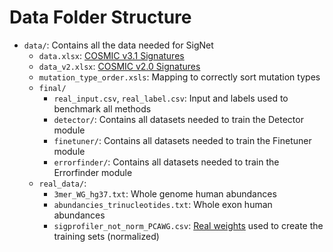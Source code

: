 # Data Folder Structure

- `data/`: Contains all the data needed for SigNet
  - `data.xlsx`: [COSMIC v3.1 Signatures](https://cancer.sanger.ac.uk/signatures/downloads/)
  - `data_v2.xlsx`: [COSMIC v2.0 Signatures](https://cancer.sanger.ac.uk/signatures/downloads/)
  - `mutation_type_order.xsls`: Mapping to correctly sort mutation types
  - `final/` 
    - `real_input.csv`, `real_label.csv`: Input and labels used to benchmark all methods
    - `detector/`: Contains all datasets needed to train the Detector module
    - `finetuner/`: Contains all datasets needed to train the Finetuner module
    - `errorfinder/`: Contains all datasets needed to train the Errorfinder module
  - `real_data/`:
    - `3mer_WG_hg37.txt`: Whole genome human abundances
    - `abundancies_trinucleotides.txt`: Whole exon human abundances
    - `sigprofiler_not_norm_PCAWG.csv`: [Real weights](https://dcc.icgc.org/releases/PCAWG/mutational_signatures/Signatures_in_Samples/SP_Signatures_in_Samples) used to create the training sets (normalized)